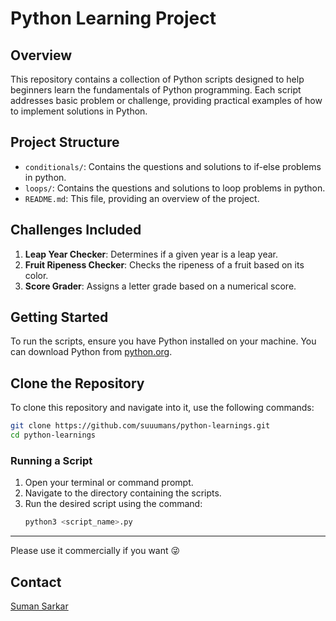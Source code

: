 # Python Learning Project

## Overview
This repository contains a collection of Python scripts designed to help beginners learn the fundamentals of Python programming. Each script addresses basic problem or challenge, providing practical examples of how to implement solutions in Python.

## Project Structure
- `conditionals/`: Contains the questions and solutions to if-else problems in python.
- `loops/`: Contains the questions and solutions to loop problems in python.
- `README.md`: This file, providing an overview of the project.

## Challenges Included
1. **Leap Year Checker**: Determines if a given year is a leap year.
2. **Fruit Ripeness Checker**: Checks the ripeness of a fruit based on its color.
3. **Score Grader**: Assigns a letter grade based on a numerical score.

## Getting Started
To run the scripts, ensure you have Python installed on your machine. You can download Python from [python.org](https://www.python.org/downloads/).

## Clone the Repository

To clone this repository and navigate into it, use the following commands:

```bash
git clone https://github.com/suuumans/python-learnings.git
cd python-learnings
```

### Running a Script
1. Open your terminal or command prompt.
2. Navigate to the directory containing the scripts.
3. Run the desired script using the command:
   ```bash
   python3 <script_name>.py
   ```

---

Please use it commercially if you want 😜

## Contact

[Suman Sarkar](https://x.com/suuumans)